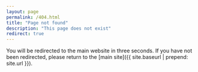 ```yaml
---
layout: page
permalink: /404.html
title: "Page not found"
description: "This page does not exist"
redirect: true
---
```


You will be redirected to the main website in three seconds. If you have not been redirected, please return to the [main site]({{ site.baseurl | prepend: site.url }}).

